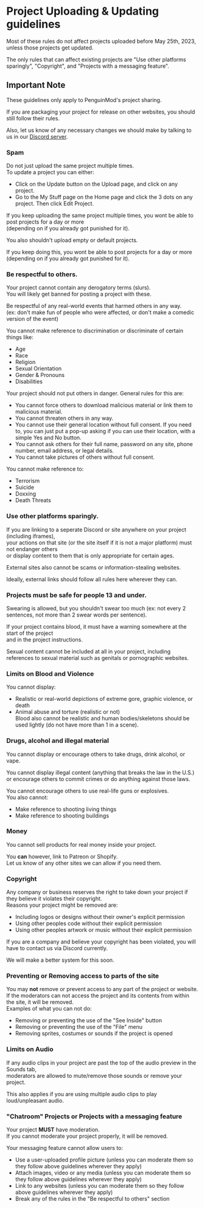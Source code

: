 # Project Uploading & Updating guidelines
Most of these rules do not affect projects uploaded before May 25th, 2023, unless those projects get updated.

The only rules that can affect existing projects are "Use other platforms sparingly", "Copyright", and "Projects with a messaging feature".

## Important Note
These guidelines only apply to PenguinMod's project sharing.
  
If you are packaging your project for release on other websites,
you should still follow their rules.
  
Also, let us know of any necessary changes we should make by talking to us in our [Discord server](https://discord.gg/NZ9MBMYTZh).

### Spam
Do not just upload the same project multiple times.  
To update a project you can either:
- Click on the Update button on the Upload page, and click on any project.
- Go to the My Stuff page on the Home page and click the 3 dots on any project. Then click Edit Project.

If you keep uploading the same project multiple times, you wont be able to post projects for a day or more  
(depending on if you already got punished for it).  
  
You also shouldn't upload empty or default projects.  
  
If you keep doing this, you wont be able to post projects for a day or more  
(depending on if you already got punished for it).  

### Be respectful to others.
Your project cannot contain any derogatory terms (slurs).  
You will likely get banned for posting a project with these.  
  
Be respectful of any real-world events that harmed others in any way.  
(ex: don't make fun of people who were affected, or don't make a comedic version of the event)  
  
You cannot make reference to discrimination or discriminate of certain things like:
- Age
- Race
- Religion
- Sexual Orientation
- Gender & Pronouns
- Disabilities

Your project should not put others in danger. General rules for this are:
- You cannot force others to download malicious material or link them to malicious material.
- You cannot threaten others in any way.
- You cannot use their general location without full consent. If you need to, you can just put a pop-up asking if you can use their location, with a simple Yes and No button.
- You cannot ask others for their full name, password on any site, phone number, email address, or legal details.
- You cannot take pictures of others without full consent.

You cannot make reference to:
- Terrorism
- Suicide
- Doxxing
- Death Threats

### Use other platforms sparingly.
If you are linking to a seperate Discord or site anywhere on your project (including iframes),  
your actions on that site (or the site itself if it is not a major platform) must not endanger others  
or display content to them that is only appropriate for certain ages.  
  
External sites also cannot be scams or information-stealing websites.  
  
Ideally, external links should follow all rules here wherever they can.  

### Projects must be safe for people 13 and under.
Swearing is allowed, but you shouldn't swear too much (ex: not every 2 sentences, not more than 2 swear words per sentence).  
  
If your project contains blood, it must have a warning somewhere at the start of the project  
and in the project instructions.  
  
Sexual content cannot be included at all in your project, including references to sexual material such as genitals or pornographic websites.  

### Limits on Blood and Violence
You cannot display:  
- Realistic or real-world depictions of extreme gore, graphic violence, or death  
- Animal abuse and torture (realistic or not)  
Blood also cannot be realistic and human bodies/skeletons should be used lightly (do not have more than 1 in a scene).  

### Drugs, alcohol and illegal material
You cannot display or encourage others to take drugs, drink alcohol, or vape.  
  
You cannot display illegal content (anything that breaks the law in the U.S.)  
or encourage others to commit crimes or do anything against those laws.  
  
You cannot encourage others to use real-life guns or explosives.  
You also cannot:
- Make reference to shooting living things
- Make reference to shooting buildings

### Money
You cannot sell products for real money inside your project.  
  
You **can** however, link to Patreon or Shopify.  
Let us know of any other sites we can allow if you need them.

### Copyright
Any company or business reserves the right to take down your project if they believe it violates their copyright.  
Reasons your project might be removed are:
- Including logos or designs without their owner's explicit permission
- Using other peoples code without their explicit permission
- Using other peoples artwork or music without their explicit permission

If you are a company and believe your copyright has been violated, you will have to contact us via Discord currently.  
  
We will make a better system for this soon.  

### Preventing or Removing access to parts of the site
You may **not** remove or prevent access to any part of the project or website.  
If the moderators can not access the project and its contents from within the site, it will be removed.  
Examples of what you can not do:
- Removing or preventing the use of the "See Inside" button
- Removing or preventing the use of the "File" menu
- Removing sprites, costumes or sounds if the project is opened

### Limits on Audio
If any audio clips in your project are past the top of the audio preview in the Sounds tab,  
moderators are allowed to mute/remove those sounds or remove your project.  
  
This also applies if you are using multiple audio clips to play loud/unpleasant audio.  

### "Chatroom" Projects or Projects with a messaging feature
Your project **MUST** have moderation.  
If you cannot moderate your project properly, it will be removed.  
  
Your messaging feature cannot allow users to:
- Use a user-uploaded profile picture (unless you can moderate them so they follow above guidelines wherever they apply)
- Attach images, video or any media (unless you can moderate them so they follow above guidelines wherever they apply)
- Link to any websites (unless you can moderate them so they follow above guidelines wherever they apply)
- Break any of the rules in the "Be respectful to others" section
